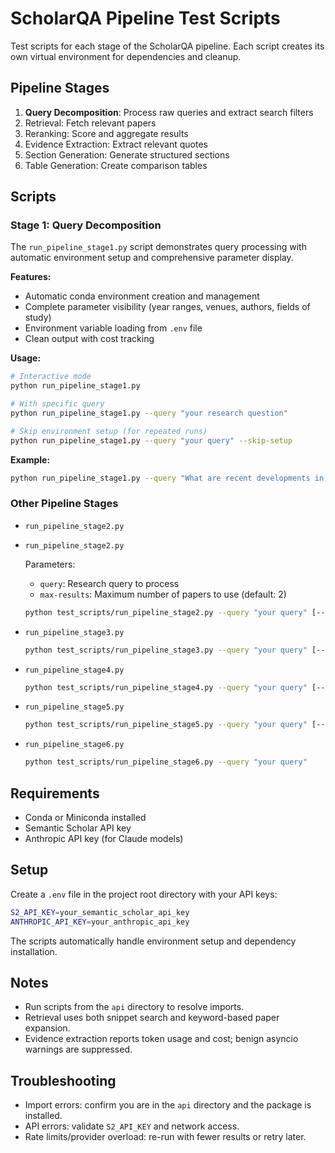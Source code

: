 # ScholarQA Pipeline Test Scripts

Test scripts for each stage of the ScholarQA pipeline. Each script creates its own virtual environment for dependencies and cleanup.

## Pipeline Stages

1. **Query Decomposition**: Process raw queries and extract search filters
2. Retrieval: Fetch relevant papers
3. Reranking: Score and aggregate results
4. Evidence Extraction: Extract relevant quotes
5. Section Generation: Generate structured sections
6. Table Generation: Create comparison tables

## Scripts

### Stage 1: Query Decomposition

The `run_pipeline_stage1.py` script demonstrates query processing with automatic environment setup and comprehensive parameter display.

**Features:**

- Automatic conda environment creation and management
- Complete parameter visibility (year ranges, venues, authors, fields of study)
- Environment variable loading from `.env` file
- Clean output with cost tracking

**Usage:**

```bash
# Interactive mode
python run_pipeline_stage1.py

# With specific query
python run_pipeline_stage1.py --query "your research question"

# Skip environment setup (for repeated runs)
python run_pipeline_stage1.py --query "your query" --skip-setup
```

**Example:**

```bash
python run_pipeline_stage1.py --query "What are recent developments in transformer architectures by Attention Is All You Need authors?"
```

### Other Pipeline Stages

- `run_pipeline_stage2.py`

- `run_pipeline_stage2.py`

  Parameters:
  - `query`: Research query to process
  - `max-results`: Maximum number of papers to use (default: 2)

  ```bash
  python test_scripts/run_pipeline_stage2.py --query "your query" [--max-results N]
  ```

- `run_pipeline_stage3.py`

  ```bash
  python test_scripts/run_pipeline_stage3.py --query "your query" [--max-results N]
  ```

- `run_pipeline_stage4.py`

  ```bash
  python test_scripts/run_pipeline_stage4.py --query "your query" [--max-results N]
  ```

- `run_pipeline_stage5.py`

  ```bash
  python test_scripts/run_pipeline_stage5.py --query "your query" [--max-results N]
  ```

- `run_pipeline_stage6.py`

  ```bash
  python test_scripts/run_pipeline_stage6.py --query "your query"
  ```

## Requirements

- Conda or Miniconda installed
- Semantic Scholar API key
- Anthropic API key (for Claude models)

## Setup

Create a `.env` file in the project root directory with your API keys:

```bash
S2_API_KEY=your_semantic_scholar_api_key
ANTHROPIC_API_KEY=your_anthropic_api_key
```

The scripts automatically handle environment setup and dependency installation.

## Notes

- Run scripts from the `api` directory to resolve imports.
- Retrieval uses both snippet search and keyword-based paper expansion.
- Evidence extraction reports token usage and cost; benign asyncio warnings are suppressed.

## Troubleshooting

- Import errors: confirm you are in the `api` directory and the package is installed.
- API errors: validate `S2_API_KEY` and network access.
- Rate limits/provider overload: re-run with fewer results or retry later.
